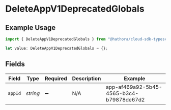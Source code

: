 # DeleteAppV1DeprecatedGlobals

## Example Usage

```typescript
import { DeleteAppV1DeprecatedGlobals } from "@hathora/cloud-sdk-typescript/models/operations";

let value: DeleteAppV1DeprecatedGlobals = {};
```

## Fields

| Field                                    | Type                                     | Required                                 | Description                              | Example                                  |
| ---------------------------------------- | ---------------------------------------- | ---------------------------------------- | ---------------------------------------- | ---------------------------------------- |
| `appId`                                  | *string*                                 | :heavy_minus_sign:                       | N/A                                      | app-af469a92-5b45-4565-b3c4-b79878de67d2 |